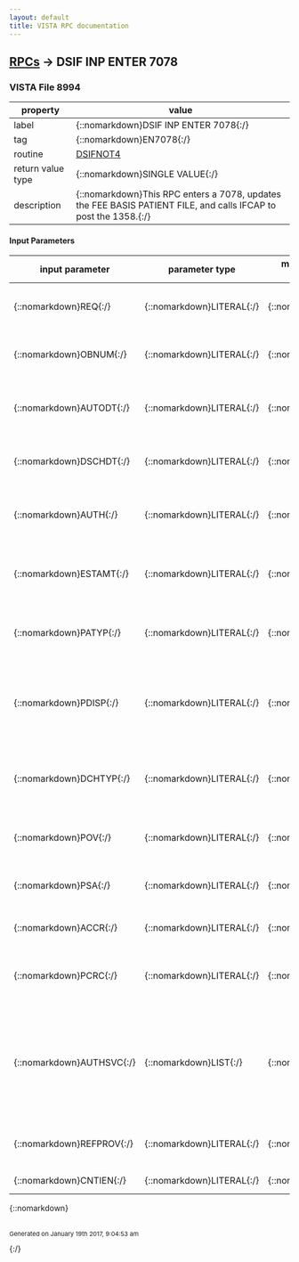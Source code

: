 ```yaml
---
layout: default
title: VISTA RPC documentation
---
```




## [RPCs](TableOfContent.md) &#8594; DSIF INP ENTER 7078 



### VISTA File 8994 


 property | value 
--- | --- 
 label | {::nomarkdown}DSIF INP ENTER 7078{:/}
 tag | {::nomarkdown}EN7078{:/}
 routine | [DSIFNOT4](http://code.osehra.org/dox/Routine_DSIFNOT4_source.html)
 return value type | {::nomarkdown}SINGLE VALUE{:/}
 description | {::nomarkdown}This RPC enters a 7078, updates the FEE BASIS PATIENT FILE, and calls IFCAP to post the 1358.{:/}

#### Input Parameters

| input parameter | parameter type | maximum data length | required | description | 
| --- | --- | --- | --- | --- | 
| {::nomarkdown}REQ{:/} | {::nomarkdown}LITERAL{:/} | {::nomarkdown}99{:/} | {::nomarkdown}true{:/} | {::nomarkdown}Internal Number of Request (Required, Pointer to file 162.2){:/} | 
| {::nomarkdown}OBNUM{:/} | {::nomarkdown}LITERAL{:/} | {::nomarkdown}99{:/} | {::nomarkdown}true{:/} | {::nomarkdown}Obligation Number (Required, complete with sequence number after the '.'){:/} | 
| {::nomarkdown}AUTODT{:/} | {::nomarkdown}LITERAL{:/} | {::nomarkdown}7{:/} | {::nomarkdown}true{:/} | {::nomarkdown}Authorized TO Date (Required, FM Date - Must be later than Authorized FROM date in file 162.2){:/} | 
| {::nomarkdown}DSCHDT{:/} | {::nomarkdown}LITERAL{:/} | {::nomarkdown}7{:/} | {::nomarkdown}true{:/} | {::nomarkdown}Discharge Date (Optional, FM Date - Must not be earlier than AUTODT){:/} | 
| {::nomarkdown}AUTH{:/} | {::nomarkdown}LITERAL{:/} | {::nomarkdown}99{:/} | {::nomarkdown}true{:/} | {::nomarkdown}Admitting Authority (Required, Pointer to file 43.4 VA ADMITTING REGULATION){:/} | 
| {::nomarkdown}ESTAMT{:/} | {::nomarkdown}LITERAL{:/} | {::nomarkdown}9{:/} | {::nomarkdown}true{:/} | {::nomarkdown}Estimated cost to the Veteran, will be passed to IFCAP (Required, Numeric up to 2 decimals){:/} | 
| {::nomarkdown}PATYP{:/} | {::nomarkdown}LITERAL{:/} | {::nomarkdown}2{:/} | {::nomarkdown}true{:/} | {::nomarkdown}Patient Type (Required, Set of Codes) 00 = Surgical 10 = Medical 86 = Psychiatry{:/} | 
| {::nomarkdown}PDISP{:/} | {::nomarkdown}LITERAL{:/} | {::nomarkdown}1{:/} | {::nomarkdown}true{:/} | {::nomarkdown}Reason for Pending Disposition (Optional, Required if AUTODT is null) 1 = FOLLOW-UP/NOT STABLE 2 = AWAITING DISCHARGE/TRANSFER{:/} | 
| {::nomarkdown}DCHTYP{:/} | {::nomarkdown}LITERAL{:/} | {::nomarkdown}1{:/} | {::nomarkdown}true{:/} | {::nomarkdown}Discharge Type (Required, Set of Codes) 1 - Transfer to VA 2 - Death With Autopsy 3 - Death Without Autopsy 4 - Discharge{:/} | 
| {::nomarkdown}POV{:/} | {::nomarkdown}LITERAL{:/} | {::nomarkdown}99{:/} | {::nomarkdown}true{:/} | {::nomarkdown}Purpose of Visit (Optional - Pointer to file 161.82 FEE BASIS PURPOSE OF VISIT){:/} | 
| {::nomarkdown}PSA{:/} | {::nomarkdown}LITERAL{:/} | {::nomarkdown}99{:/} | {::nomarkdown}true{:/} | {::nomarkdown}Primary Service Area (Required - Pointer to file 4 INSITIUTION){:/} | 
| {::nomarkdown}ACCR{:/} | {::nomarkdown}LITERAL{:/} | {::nomarkdown}1{:/} | {::nomarkdown}true{:/} | {::nomarkdown}Accident Related (Optional Yes/No - Y : Yes, N : No){:/} | 
| {::nomarkdown}PCRC{:/} | {::nomarkdown}LITERAL{:/} | {::nomarkdown}1{:/} | {::nomarkdown}true{:/} | {::nomarkdown}Potential Cost Recovery Case (Required Yes/No - Y : Yes, N : No [DEFAULT = N]){:/} | 
| {::nomarkdown}AUTHSVC{:/} | {::nomarkdown}LIST{:/} | {::nomarkdown}80{:/} | {::nomarkdown}true{:/} | {::nomarkdown}Authorized Services (Word Processing - Default text from Site Parameter file 161.4 field #28) Array passed must be: AUTHSVC(1)= (text), with additional lines if needed AUTHSVC(2)= (text line 2), etc.{:/} | 
| {::nomarkdown}REFPROV{:/} | {::nomarkdown}LITERAL{:/} | {::nomarkdown}99{:/} | {::nomarkdown}true{:/} | {::nomarkdown}Referring Provider (Optional - Pointer to file 200 NEW PERSON){:/} | 
| {::nomarkdown}CNTIEN{:/} | {::nomarkdown}LITERAL{:/} | {::nomarkdown}25{:/} | {::nomarkdown}true{:/} | {::nomarkdown}Contract IEN{:/} | 

{::nomarkdown} <br/><br/><p style="font-size: 11px">Generated on January 19th 2017, 9:04:53 am</p>{:/}